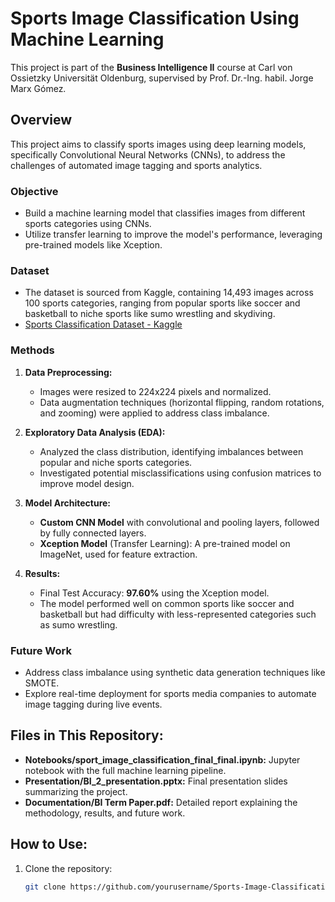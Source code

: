# Sports Image Classification Using Machine Learning

This project is part of the **Business Intelligence II** course at Carl von Ossietzky Universität Oldenburg, supervised by Prof. Dr.-Ing. habil. Jorge Marx Gómez.

## Overview

This project aims to classify sports images using deep learning models, specifically Convolutional Neural Networks (CNNs), to address the challenges of automated image tagging and sports analytics.

### Objective
- Build a machine learning model that classifies images from different sports categories using CNNs.
- Utilize transfer learning to improve the model's performance, leveraging pre-trained models like Xception.

### Dataset
- The dataset is sourced from Kaggle, containing 14,493 images across 100 sports categories, ranging from popular sports like soccer and basketball to niche sports like sumo wrestling and skydiving.
- [Sports Classification Dataset - Kaggle](https://www.kaggle.com/datasets/gpiosenka/sports-classification?resource=download)

### Methods
1. **Data Preprocessing:**
   - Images were resized to 224x224 pixels and normalized.
   - Data augmentation techniques (horizontal flipping, random rotations, and zooming) were applied to address class imbalance.

2. **Exploratory Data Analysis (EDA):**
   - Analyzed the class distribution, identifying imbalances between popular and niche sports categories.
   - Investigated potential misclassifications using confusion matrices to improve model design.

3. **Model Architecture:**
   - **Custom CNN Model** with convolutional and pooling layers, followed by fully connected layers.
   - **Xception Model** (Transfer Learning): A pre-trained model on ImageNet, used for feature extraction.

4. **Results:**
   - Final Test Accuracy: **97.60%** using the Xception model.
   - The model performed well on common sports like soccer and basketball but had difficulty with less-represented categories such as sumo wrestling.

### Future Work
- Address class imbalance using synthetic data generation techniques like SMOTE.
- Explore real-time deployment for sports media companies to automate image tagging during live events.

## Files in This Repository:
- **Notebooks/sport_image_classification_final_final.ipynb:** Jupyter notebook with the full machine learning pipeline.
- **Presentation/BI_2_presentation.pptx:** Final presentation slides summarizing the project.
- **Documentation/BI Term Paper.pdf:** Detailed report explaining the methodology, results, and future work.

## How to Use:
1. Clone the repository:
   ```bash
   git clone https://github.com/yourusername/Sports-Image-Classification.git
